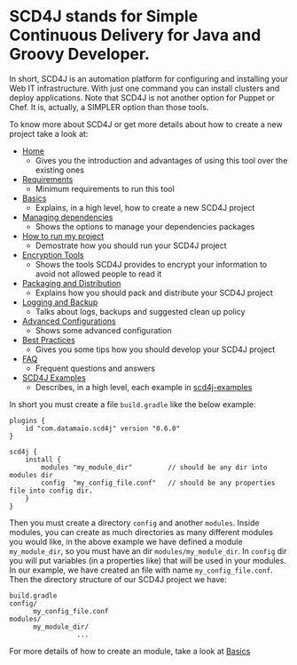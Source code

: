 SCD4J stands for Simple Continuous Delivery for Java and Groovy Developer. 
=============

In short, SCD4J is an automation platform for configuring and installing your Web IT infrastructure. With just one command you can install clusters and deploy applications. Note that SCD4J is not another option for Puppet or Chef. It is, actually, a SIMPLER option than those tools.

To know more about SCD4J or get more details about how to create a new project take a look at:

* [Home](https://github.com/scd4j/gradle-plugins/wiki)
    * Gives you the introduction and advantages of using this tool over the existing ones 
* [Requirements](https://github.com/scd4j/gradle-plugins/wiki/01.-Requirements)
    * Minimum requirements to run this tool 
* [Basics](https://github.com/scd4j/gradle-plugins/wiki/02.-Basics)
    * Explains, in a high level, how to create a new SCD4J project 
* [Managing dependencies](https://github.com/scd4j/gradle-plugins/wiki/03.-Managing-dependencies)
    * Shows the options to manage your dependencies packages 
* [How to run my project](https://github.com/scd4j/gradle-plugins/wiki/04.-How-to-run-my-project)
    * Demostrate how you should run your SCD4J project
* [Encryption Tools](https://github.com/scd4j/gradle-plugins/wiki/05.-Encryption-Tools)
    * Shows the tools SCD4J provides to encrypt your information to avoid not allowed people to read it 
* [Packaging and Distribution](https://github.com/scd4j/gradle-plugins/wiki/06.-Packaging-and-Distribution)
    * Explains how you should pack and distribute your SCD4J project 
* [Logging and Backup](https://github.com/scd4j/gradle-plugins/wiki/07.-Logging-and-Backup)
    * Talks about logs, backups and suggested clean up policy
* [Advanced Configurations](https://github.com/scd4j/gradle-plugins/wiki/08.-Advanced-Configurations)
    * Shows some advanced configuration
* [Best Practices](https://github.com/scd4j/gradle-plugins/wiki/09.-Best-Practices)
    * Gives you some tips how you should develop your SCD4J project 
* [FAQ](https://github.com/scd4j/gradle-plugins/wiki/10.-FAQ)
    * Frequent questions and answers
* [SCD4J Examples](https://github.com/scd4j/gradle-plugins/wiki/11.-SCD4J-Examples)
    * Describes, in a high level, each example in [scd4j-examples](https://github.com/scd4j/gradle-plugins/tree/master/scd4j-examples)

In short you must create a file `build.gradle` like the below example:

```
plugins {
    id "com.datamaio.scd4j" version "0.6.0"
}

scd4j {
    install {
        modules "my_module_dir"         // should be any dir into modules dir
        config  "my_config_file.conf"	// should be any properties file into config dir.
    }
}
```

Then you must create a directory `config` and another `modules`. Inside modules, you can create as much directories as many different modules you would like, in the above example we have defined a module `my_module_dir`, so you must have an dir `modules/my_module_dir`. In `config` dir you will put variables (in a properties like) that will be used in your modules. In our example, we have created an file with name `my_config_file.conf`. Then the directory structure of our SCD4J project we have:

```
build.gradle
config/
      my_config_file.conf
modules/
      my_module_dir/
                 ...
```

For more details of how to create an module, take a look at [Basics](https://github.com/scd4j/gradle-plugins/wiki/02.-Basics)
